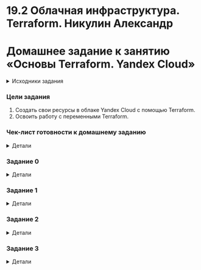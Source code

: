 # 19.2 Облачная инфраструктура. Terraform.  Никулин Александр

# Домашнее задание к занятию «Основы Terraform. Yandex Cloud»

<details>

  <summary>Исходники задания</summary>

  # hw-02
  https://github.com/netology-code/ter-homeworks/blob/main/02/hw-02.md

</details>

### Цели задания

1. Создать свои ресурсы в облаке Yandex Cloud с помощью Terraform.
2. Освоить работу с переменными Terraform.

### Чек-лист готовности к домашнему заданию

<details>

  <summary>Детали</summary>

  1. Зарегистрирован аккаунт в Yandex Cloud. Использован промокод на грант.
  2. Установлен инструмент Yandex CLI.
  3. Исходный код для выполнения задания расположен в директории [**02/src**](https://github.com/netology-code/ter-homeworks/tree/main/02/src).

</details>

### Задание 0

<details>

  <summary>Детали</summary>

  1. Ознакомьтесь с [документацией к security-groups в Yandex Cloud](https://cloud.yandex.ru/docs/vpc/concepts/security-groups?from=int-console-help-center-or-nav). 
  Этот функционал понадобится к следующей лекции.

</details>

### Задание 1

<details>

  <summary>Детали</summary>

  В качестве ответа всегда полностью прикладывайте ваш terraform-код в git.
  Убедитесь что ваша версия **Terraform** ~>1.8.4

  1. Изучите проект. В файле variables.tf объявлены переменные для Yandex provider.
  2. Создайте сервисный аккаунт и ключ. [service_account_key_file](https://terraform-provider.yandexcloud.net).
     > ![image](https://github.com/user-attachments/assets/40e94795-8fd1-4ea1-a2a2-1bffd846b336) \
     > ![image](https://github.com/user-attachments/assets/9fbfbf1d-232a-441c-a61e-eb36a88a1c99) \
     > ![image](https://github.com/user-attachments/assets/d43fa9bb-e983-47ae-a6aa-29038fbed951) \
     > ![image](https://github.com/user-attachments/assets/529b720c-30d2-4e43-b11c-59a8afd06aa1)

  3. Сгенерируйте новый или используйте свой текущий ssh-ключ. Запишите его открытую(public) часть в переменную **vms_ssh_public_root_key**.
     > ![image](https://github.com/user-attachments/assets/4735d157-63bf-4834-84ef-eae382df4be5)
  
  4. Инициализируйте проект, выполните код. Исправьте намеренно допущенные синтаксические ошибки. Ищите внимательно, посимвольно. Ответьте, в чём заключается их суть.
     > ![image](https://github.com/user-attachments/assets/d29fbf00-dca5-4c71-8b8e-da11ff0dcf2a) \
     > https://yandex.cloud/ru/docs/compute/concepts/vm-platforms Нет такой платформы. Использую 3. \
     > ![image](https://github.com/user-attachments/assets/0d7f76e1-cb34-469f-93c3-98efc981da2e) \
     > Забыл про core_fraction, выставил на 20 и пару ядер + 2 гига памяти для 3й версии (https://yandex.cloud/ru/docs/compute/concepts/performance-levels) \
     > создал - ![image](https://github.com/user-attachments/assets/909e2bb4-d72a-4ebe-8736-d170db39e823) \
     > ![image](https://github.com/user-attachments/assets/e7996bde-e30d-47fe-9d90-99d5745eb65f)

  5. Подключитесь к консоли ВМ через ssh и выполните команду ``` curl ifconfig.me```.
  Примечание: К OS ubuntu "out of a box, те из коробки" необходимо подключаться под пользователем ubuntu: ` `  ` "ssh ubuntu@vm_ip_address" `  `  ` . Предварительно убедитесь, что ваш ключ добавлен в ssh-агент: `  `  ` eval $(ssh-agent) && ssh-add `  ` ` Вы познакомитесь с тем как при создании ВМ создать своего пользователя в блоке metadata в следующей лекции.;
     > ![image](https://github.com/user-attachments/assets/f2bad973-d1c5-4dd1-837c-1ad4a1d81b1f)
  6. Ответьте, как в процессе обучения могут пригодиться параметры ```preemptible = true``` и ```core_fraction=5``` в параметрах ВМ.
  В качестве решения приложите:
     > **core_fraction** - ограничения процессорного времени, для разных платформ они свои, так как я использую 3ю версию, то мы выделяем только 20 прцоентов времени \
     > **preemptible** - прерывание, т.е. в принципе машину могут потушить, либо же больше дня она точн оне будет жить \
     > Во всех случаях - экономия ресурсов в плане денег

</details>

### Задание 2

<details>

  <summary>Детали</summary>

  1. Замените все хардкод-**значения** для ресурсов **yandex_compute_image** и **yandex_compute_instance** на **отдельные** переменные. К названиям переменных ВМ добавьте в начало префикс **vm_web_** .  Пример: **vm_web_name**.
  2. Объявите нужные переменные в файле variables.tf, обязательно указывайте тип переменной. Заполните их **default** прежними значениями из main.tf. 
  3. Проверьте terraform plan. Изменений быть не должно. 

  > Докинул новые переменные и их дефолтные значения
  > ```
  >   
  > variable "vms_ssh_user" {
  >   type        = string
  >   default     = "ubuntu"
  >   description = "ssh <vms_ssh_user>@any-ip"
  > }
  > 
  > ### vm settings 
  > variable "vm_web_family_os_name" {
  >   type = string
  >   default = "ubuntu-2004-lts"
  >   description = "family os name"
  > }
  > 
  > variable "vm_web_name" {
  >   type = string
  >   default = "netology-develop-platform-web"
  >   description = "vm name name"
  > }
  > 
  > variable "vm_web_platform_settings" {
  >   type = object({
  >     core_count = number
  >     memory_count = number
  >     core_fraction = number
  >     preemptible = bool
  >     platform_id = string
  >   })
  >   default = {
  >     core_count = 2
  >     core_fraction = 20
  >     memory_count = 2
  >     preemptible = true
  >     platform_id = "standard-v3"
  >   }
  >   description = "https://yandex.cloud/ru/docs/compute/concepts/vm-platforms"
  > }
  > ```

  > Применяем план выполнения: \
  > ![image](https://github.com/user-attachments/assets/5446d012-48d0-4ef7-a98d-70f4000fd394)

</details>

### Задание 3

<details>

  <summary>Детали</summary>

  1. Создайте в корне проекта файл 'vms_platform.tf' . Перенесите в него все переменные первой ВМ.
  2. Скопируйте блок ресурса и создайте с его помощью вторую ВМ в файле main.tf: **"netology-develop-platform-db"** ,  ```cores  = 2, memory = 2, core_fraction = 20```. Объявите её переменные с префиксом **vm_db_** в том же файле ('vms_platform.tf').  ВМ должна работать в зоне "ru-central1-b"
  3. Примените изменения.

  > Новые сеттинги для новой машины.
  > ```
  > ### db vm settings
  > variable "vm_db_platform_settings" {
  >   type = object({
  >     core_count = number
  >     memory_count = number
  >     core_fraction = number
  >     preemptible = bool
  >     platform_id = string
  >   })
  >   default = {
  >     core_count = 2
  >     core_fraction = 20
  >     memory_count = 4
  >     preemptible = true
  >     platform_id = "standard-v3"
  >   }
  >   description = "https://yandex.cloud/ru/docs/compute/concepts/vm-platforms"
  > }
  > 
  > variable "vm_db_name" {
  >   type = string
  >   default = "netology-develop-platform-db"
  >  description = "vm db name name"
  > }
  >   
  > variable "vm_db_nat_is_enable" {
  >   type = bool
  >   default = true
  > }
  ```

  Так же пришлось развернуть ешё подсеть новую, так что немного переписал базовые переменные: \
  ![image](https://github.com/user-attachments/assets/2ba43714-adf8-4929-8f81-6cd918c8d21e) \
  ![image](https://github.com/user-attachments/assets/ec994fdb-69be-4c1b-8bda-93749fe02c7f) \
  Сделал 2е подсети в разных зонах и виртуальные машины \
  ![image](https://github.com/user-attachments/assets/e01ee17f-a18d-4c55-8a9a-aef5603d8845) \
  ![image](https://github.com/user-attachments/assets/8bb9341f-0bbc-4385-9ec7-a76c57f8c3e4)

</details>

### Задание 4

<details>

  <summary>Детали</summary>

  1. Объявите в файле outputs.tf **один** output , содержащий: instance_name, external_ip, fqdn для каждой из ВМ в удобном лично для вас формате.(без хардкода!!!)
  2. Примените изменения.
  В качестве решения приложите вывод значений ip-адресов команды ` `  ` terraform output `  ` ` .

</details>

### Задание 5

<details>

  <summary>Детали</summary>

  1. В файле locals.tf опишите в **одном** local-блоке имя каждой ВМ, используйте интерполяцию ${..} с НЕСКОЛЬКИМИ переменными по примеру из лекции.
  2. Замените переменные внутри ресурса ВМ на созданные вами local-переменные.
  3. Примените изменения.

</details>

### Задание 6

<details>

  <summary>Детали</summary>

  1. Вместо использования трёх переменных  ".._cores",".._memory",".._core_fraction" в блоке  resources {...}, объедините их в единую map-переменную **vms_resources** и  внутри неё конфиги обеих ВМ в виде вложенного map(object).  
  

  

```
  пример из terraform.tfvars:
  vms_resources = {
    web={
    cores=2
    memory=2
    core_fraction=5
    hdd_size=10
    hdd_type="network-hdd"
    ...
    },
    db= {
    cores=2
    memory=4
    core_fraction=20
    hdd_size=10
    hdd_type="network-ssd"
    ...
    }
  }
  ```

  3. Создайте и используйте отдельную map(object) переменную для блока metadata, она должна быть общая для всех ваших ВМ.
  

  

```
  пример из terraform.tfvars:
  metadata = {
    serial-port-enable = 1
    ssh-keys       = "ubuntu:ssh-ed25519 AAAAC..."
  }
  ```  
  
  5. Найдите и закоментируйте все, более не используемые переменные проекта.
  6. Проверьте terraform plan. Изменений быть не должно.

</details>
------

## Дополнительное задание (со звёздочкой*)

**Настоятельно рекомендуем выполнять все задания со звёздочкой.**   
Они помогут глубже разобраться в материале. Задания со звёздочкой дополнительные, не обязательные к выполнению и никак не повлияют на получение вами зачёта по этому домашнему заданию. 

------

### Задание 7*

<details>
  <summary>Детали</summary>

  Изучите содержимое файла console.tf. Откройте terraform console, выполните следующие задания: 

  1. Напишите, какой командой можно отобразить **второй** элемент списка test_list.
  2. Найдите длину списка test_list с помощью функции length(<имя переменной>).
  3. Напишите, какой командой можно отобразить значение ключа admin из map test_map.
  4. Напишите interpolation-выражение, результатом которого будет: "John is admin for production server based on OS ubuntu-20-04 with X vcpu, Y ram and Z virtual disks", используйте данные из переменных test_list, test_map, servers и функцию length() для подстановки значений.

  **Примечание**: если не догадаетесь как вычленить слово "admin", погуглите: "terraform get keys of map"

  В качестве решения предоставьте необходимые команды и их вывод.

</details>

------

### Задание 8*

<details>
  <summary>Детали</summary>

  1. Напишите и проверьте переменную test и полное описание ее type в соответствии со значением из terraform.tfvars:
  ```

  test = [
  {

    "dev1" = [
    "ssh -o 'StrictHostKeyChecking=no' ubuntu@62.84.124.117", 
    "10.0.1.7", 
    ]

  }, 
  {

    "dev2" = [
    "ssh -o 'StrictHostKeyChecking=no' ubuntu@84.252.140.88", 
    "10.0.2.29", 
    ]

  }, 
  {

    "prod1" = [
    "ssh -o 'StrictHostKeyChecking=no' ubuntu@51.250.2.101", 
    "10.0.1.30", 
    ]

  }, 
  ]
  
  ```
  2. Напишите выражение в terraform console, которое позволит вычленить строку "ssh -o 'StrictHostKeyChecking=no' ubuntu@62.84.124.117" из этой переменной.

</details>

### Задание 9*

<details>
  <summary>Детали</summary>

  Используя инструкцию https://cloud.yandex.ru/ru/docs/vpc/operations/create-nat-gateway#tf_1, настройте для ваших ВМ nat_gateway. Для проверки уберите внешний IP адрес (nat=false) у ваших ВМ и проверьте доступ в интернет с ВМ, подключившись к ней через serial console. Для подключения предварительно через ssh измените пароль пользователя: ```sudo passwd ubuntu```

</details>
